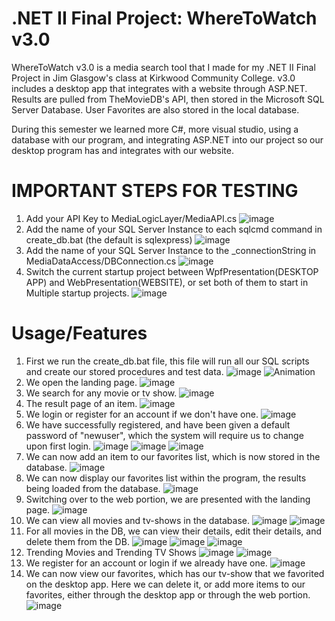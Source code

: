 # .NET II Final Project: WhereToWatch v3.0
WhereToWatch v3.0 is a media search tool that I made for my .NET II Final Project in Jim Glasgow's class at Kirkwood Community College. v3.0 includes a desktop app that integrates with a website through ASP.NET. Results are pulled from TheMovieDB's API, then stored in the Microsoft SQL Server Database. User Favorites are also stored in the local database.

During this semester we learned more C#, more visual studio, using a database with our program, and integrating ASP.NET into our project so our desktop program has and integrates with our website.

# IMPORTANT STEPS FOR TESTING
1. Add your API Key to MediaLogicLayer/MediaAPI.cs
![image](https://user-images.githubusercontent.com/8385256/131178628-40ef385f-60a4-4c52-ad41-753fbd17025d.png)
3. Add the name of your SQL Server Instance to each sqlcmd command in create_db.bat (the default is sqlexpress)
![image](https://user-images.githubusercontent.com/8385256/131178544-7ef6f7c1-0aaa-424f-adfa-452a7033b6fc.png)
4. Add the name of your SQL Server Instance to the _connectionString in MediaDataAccess/DBConnection.cs
![image](https://user-images.githubusercontent.com/8385256/131178454-f28fee3d-8dc9-4980-8f3a-7f3ee367364d.png)
5. Switch the current startup project between WpfPresentation(DESKTOP APP) and WebPresentation(WEBSITE), or set both of them to start in Multiple startup projects.
![image](https://user-images.githubusercontent.com/8385256/131178378-ba2e5b55-efff-42ce-acdf-8049b1b1d601.png)



# Usage/Features
1. First we run the create_db.bat file, this file will run all our SQL scripts and create our stored procedures and test data.
![image](https://user-images.githubusercontent.com/8385256/131170776-d4299dab-7f21-4d81-96cc-ab605b36d988.png)
![Animation](https://user-images.githubusercontent.com/8385256/131170844-579a420f-e708-4c95-8433-8491b92928ed.gif)
2. We open the landing page.
![image](https://user-images.githubusercontent.com/8385256/131174470-dbe207f9-21dd-4e4e-be71-6da99b54bf98.png)
3. We search for any movie or tv show.
![image](https://user-images.githubusercontent.com/8385256/131174545-6ffea5e7-e716-46c5-b98d-142848e28b44.png)
4. The result page of an item.
![image](https://user-images.githubusercontent.com/8385256/131174607-f92f32be-7917-4758-9c86-a4d7ac6dc0b5.png)
5. We login or register for an account if we don't have one.
![image](https://user-images.githubusercontent.com/8385256/131174674-2dd2cdf6-6e05-455c-9962-bd0b6478457e.png)
6. We have successfully registered, and have been given a default password of "newuser", which the system will require us to change upon first login.
![image](https://user-images.githubusercontent.com/8385256/131174758-60176536-0a21-4650-884a-3c4427fb2b2e.png)
![image](https://user-images.githubusercontent.com/8385256/131174804-878b1a30-b277-479c-8a96-edf33f1eb813.png)
![image](https://user-images.githubusercontent.com/8385256/131174819-7256fafe-79d2-43fc-91b7-9be652ef00f7.png)
7. We can now add an item to our favorites list, which is now stored in the database.
![image](https://user-images.githubusercontent.com/8385256/131174879-06fa9015-a202-49b9-8dad-e7c8366e1839.png)
8. We can now display our favorites list within the program, the results being loaded from the database.
![image](https://user-images.githubusercontent.com/8385256/131175164-b09a189d-ab8f-44b9-9bfa-9813444a6bad.png)
9. Switching over to the web portion, we are presented with the landing page.
![image](https://user-images.githubusercontent.com/8385256/131176078-ade891f8-c3f4-4168-a849-e1539c89127c.png)
10. We can view all movies and tv-shows in the database.
![image](https://user-images.githubusercontent.com/8385256/131176310-8d31fec5-6a77-4a6c-95f3-8d94b34a6d01.png)
![image](https://user-images.githubusercontent.com/8385256/131176345-f17030ae-2409-43c5-baad-ed1120e8c7f4.png)
11. For all movies in the DB, we can view their details, edit their details, and delete them from the DB.
![image](https://user-images.githubusercontent.com/8385256/131176565-d978f8c4-8dd4-40da-9580-5a0620f759d8.png)
![image](https://user-images.githubusercontent.com/8385256/131176593-08b422c2-9f19-4fc9-9251-c9f1689ca1af.png)
![image](https://user-images.githubusercontent.com/8385256/131176674-dc857b21-72f7-41cb-8cad-d34806d3e86b.png)
12. Trending Movies and Trending TV Shows
![image](https://user-images.githubusercontent.com/8385256/131177070-7434cb3d-ff05-436b-b3c1-4517041e1885.png)
![image](https://user-images.githubusercontent.com/8385256/131177052-27815ada-4489-4834-a237-df1d2c86bf9a.png)
13. We register for an account or login if we already have one.
![image](https://user-images.githubusercontent.com/8385256/131177303-d8ceee2a-3b65-47ce-9027-c204e51e406f.png)
14. We can now view our favorites, which has our tv-show that we favorited on the desktop app. Here we can delete it, or add more items to our favorites, either through the desktop app or through the web portion.
![image](https://user-images.githubusercontent.com/8385256/131177816-28978432-4806-4d5c-9af2-2edac5b9546f.png)

